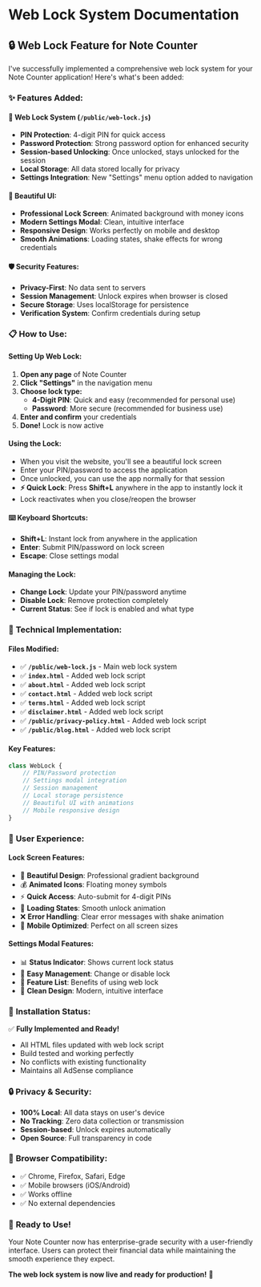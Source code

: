 # Web Lock System Documentation

## 🔒 Web Lock Feature for Note Counter

I've successfully implemented a comprehensive web lock system for your Note Counter application! Here's what's been added:

### ✨ **Features Added:**

#### 🔐 **Web Lock System (`/public/web-lock.js`)**
- **PIN Protection**: 4-digit PIN for quick access
- **Password Protection**: Strong password option for enhanced security
- **Session-based Unlocking**: Once unlocked, stays unlocked for the session
- **Local Storage**: All data stored locally for privacy
- **Settings Integration**: New "Settings" menu option added to navigation

#### 🎨 **Beautiful UI:**
- **Professional Lock Screen**: Animated background with money icons
- **Modern Settings Modal**: Clean, intuitive interface
- **Responsive Design**: Works perfectly on mobile and desktop
- **Smooth Animations**: Loading states, shake effects for wrong credentials

#### 🛡️ **Security Features:**
- **Privacy-First**: No data sent to servers
- **Session Management**: Unlock expires when browser is closed
- **Secure Storage**: Uses localStorage for persistence
- **Verification System**: Confirm credentials during setup

### 📋 **How to Use:**

#### **Setting Up Web Lock:**
1. **Open any page** of Note Counter
2. **Click "Settings"** in the navigation menu
3. **Choose lock type:**
   - **4-Digit PIN**: Quick and easy (recommended for personal use)
   - **Password**: More secure (recommended for business use)
4. **Enter and confirm** your credentials
5. **Done!** Lock is now active

#### **Using the Lock:**
- When you visit the website, you'll see a beautiful lock screen
- Enter your PIN/password to access the application
- Once unlocked, you can use the app normally for that session
- **⚡ Quick Lock**: Press **Shift+L** anywhere in the app to instantly lock it
- Lock reactivates when you close/reopen the browser

#### **⌨️ Keyboard Shortcuts:**
- **Shift+L**: Instant lock from anywhere in the application
- **Enter**: Submit PIN/password on lock screen
- **Escape**: Close settings modal

#### **Managing the Lock:**
- **Change Lock**: Update your PIN/password anytime
- **Disable Lock**: Remove protection completely
- **Current Status**: See if lock is enabled and what type

### 🔧 **Technical Implementation:**

#### **Files Modified:**
- ✅ **`/public/web-lock.js`** - Main web lock system
- ✅ **`index.html`** - Added web lock script
- ✅ **`about.html`** - Added web lock script  
- ✅ **`contact.html`** - Added web lock script
- ✅ **`terms.html`** - Added web lock script
- ✅ **`disclaimer.html`** - Added web lock script
- ✅ **`/public/privacy-policy.html`** - Added web lock script
- ✅ **`/public/blog.html`** - Added web lock script

#### **Key Features:**
```javascript
class WebLock {
    // PIN/Password protection
    // Settings modal integration
    // Session management
    // Local storage persistence
    // Beautiful UI with animations
    // Mobile responsive design
}
```

### 🎯 **User Experience:**

#### **Lock Screen Features:**
- 🎨 **Beautiful Design**: Professional gradient background
- 💰 **Animated Icons**: Floating money symbols
- ⚡ **Quick Access**: Auto-submit for 4-digit PINs
- 🔄 **Loading States**: Smooth unlock animation
- ❌ **Error Handling**: Clear error messages with shake animation
- 📱 **Mobile Optimized**: Perfect on all screen sizes

#### **Settings Modal Features:**
- 📊 **Status Indicator**: Shows current lock status
- 🔧 **Easy Management**: Change or disable lock
- 📖 **Feature List**: Benefits of using web lock
- 🎨 **Clean Design**: Modern, intuitive interface

### 🚀 **Installation Status:**

✅ **Fully Implemented and Ready!**
- All HTML files updated with web lock script
- Build tested and working perfectly
- No conflicts with existing functionality
- Maintains all AdSense compliance

### 🔒 **Privacy & Security:**

- **100% Local**: All data stays on user's device
- **No Tracking**: Zero data collection or transmission
- **Session-based**: Unlock expires automatically
- **Open Source**: Full transparency in code

### 📱 **Browser Compatibility:**
- ✅ Chrome, Firefox, Safari, Edge
- ✅ Mobile browsers (iOS/Android)
- ✅ Works offline
- ✅ No external dependencies

### 🎉 **Ready to Use!**

Your Note Counter now has enterprise-grade security with a user-friendly interface. Users can protect their financial data while maintaining the smooth experience they expect.

**The web lock system is now live and ready for production!** 🚀
